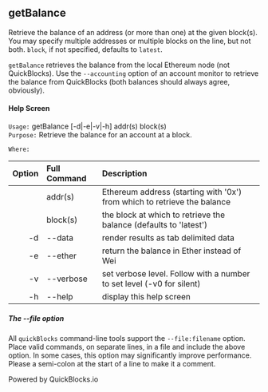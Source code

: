 ## getBalance

Retrieve the balance of an address (or more than one) at the given block(s). You may specify multiple addresses or multiple blocks on the line, but not both. `block`, if not specified, defaults to `latest`.

`getBalance` retrieves the balance from the local Ethereum node (not QuickBlocks). Use the `--accounting` option of an account monitor to retrieve the balance from QuickBlocks (both balances should always agree, obviously).

#### Help Screen

`Usage:`    getBalance [-d|-e|-v|-h] addr(s) block(s)  
`Purpose:`  Retrieve the balance for an account at a block.
             
`Where:`  

| Option | Full Command | Description |
| -------: | :------- | :------- |
|  | addr(s) | Ethereum address (starting with '0x') from which to retrieve the balance |
|  | block(s) | the block at which to retrieve the balance (defaults to 'latest') |
| -d | --data | render results as tab delimited data |
| -e | --ether | return the balance in Ether instead of Wei |
| -v | --verbose | set verbose level. Follow with a number to set level (-v0 for silent) |
| -h | --help | display this help screen |

##### The --file option

All `quickBlocks` command-line tools support the `--file:filename` option. Place valid commands, on separate lines, in a file and include the above option. In some cases, this option may significantly improve performance. Please a semi-colon at the start of a line to make it a comment.

Powered by QuickBlocks.io
